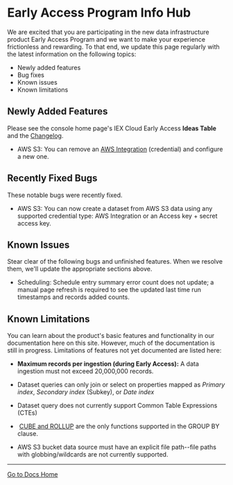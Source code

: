 # Early Access Program Info Hub

We are excited that you are participating in the new data infrastructure product Early Access Program and we want to make your experience frictionless and rewarding. To that end, we update this page regularly with the latest information on the following topics:

- Newly added features
- Bug fixes
- Known issues
- Known limitations

## Newly Added Features

Please see the console home page's IEX Cloud Early Access **Ideas Table** and the [Changelog](https://github.com/iexcloud/docs/blob/main/source/reference/changelog.md).

- AWS S3: You can remove an [AWS Integration](../migrating-and-importing-data/accessing-s3-via-storage-integration.md) (credential) and configure a new one.

## Recently Fixed Bugs

These notable bugs were recently fixed. 

- AWS S3: You can now create a dataset from AWS S3 data using any supported credential type: AWS Integration or an Access key + secret access key. 

## Known Issues

Stear clear of the following bugs and unfinished features. When we resolve them, we'll update the appropriate sections above.

- Scheduling: Schedule entry summary error count does not update; a manual page refresh is required to see the updated last time run timestamps and records added counts.

## Known Limitations

You can learn about the product's basic features and functionality in our documentation here on this site. However, much of the documentation is still in progress. Limitations of features not yet documented are listed here:

- **Maximum records per ingestion (during Early Access):** A data ingestion must not exceed 20,000,000 records.

- Dataset queries can only join or select on properties mapped as *Primary index*, *Secondary index* (Subkey), or *Date index*

- Dataset query does not currently support Common Table Expressions (CTEs)

-  [CUBE and ROLLUP](https://docs.singlestore.com/db/v7.8/en/reference/sql-reference/data-manipulation-language-dml/cube-and-rollup.html) are the only functions supported in the GROUP BY clause. 

- AWS S3 bucket data source must have an explicit file path--file paths with globbing/wildcards are not currently supported.

---
[Go to Docs Home](https://github.com/iexcloud/docs/blob/main/README.md)